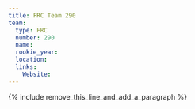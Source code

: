 ```yaml
---
title: FRC Team 290
team:
  type: FRC
  number: 290
  name:
  rookie_year:
  location:
  links:
    Website:
---
```


{% include remove_this_line_and_add_a_paragraph %}